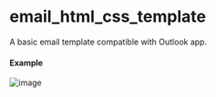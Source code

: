 # email_html_css_template
A basic email template compatible with Outlook app.

#### Example
![image](https://user-images.githubusercontent.com/96167238/222039827-c3e56a46-60e6-4af6-a31f-c8c7d82698b0.png)
